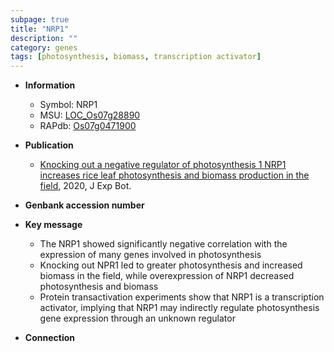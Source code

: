 ```yaml
---
subpage: true
title: "NRP1"
description: ""
category: genes
tags: [photosynthesis, biomass, transcription activator]
---
```


* **Information**  
    + Symbol: NRP1  
    + MSU: [LOC_Os07g28890](http://rice.plantbiology.msu.edu/cgi-bin/ORF_infopage.cgi?orf=LOC_Os07g28890)  
    + RAPdb: [Os07g0471900](http://rapdb.dna.affrc.go.jp/viewer/gbrowse_details/irgsp1?name=Os07g0471900)  

* **Publication**  
    + [Knocking out a negative regulator of photosynthesis 1 NRP1 increases rice leaf photosynthesis and biomass production in the field](http://www.ncbi.nlm.nih.gov/pubmed?term=Knocking+out+a+negative+regulator+of+photosynthesis+1+NRP1+increases+rice+leaf+photosynthesis+and+biomass+production+in+the+field%5BTitle%5D), 2020, J Exp Bot.

* **Genbank accession number**  

* **Key message**  
    + The NRP1 showed significantly negative correlation with the expression of many genes involved in photosynthesis
    + Knocking out NPR1 led to greater photosynthesis and increased biomass in the field, while overexpression of NRP1 decreased photosynthesis and biomass
    + Protein transactivation experiments show that NRP1 is a transcription activator, implying that NRP1 may indirectly regulate photosynthesis gene expression through an unknown regulator

* **Connection**  



